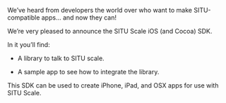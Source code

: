 We’ve heard from developers the world over who want to make SITU-compatible apps… and now they can!

We’re very pleased to announce the SITU Scale iOS (and Cocoa) SDK. 

In it you’ll find:

* A library to talk to SITU scale.

* A sample app to see how to integrate the library.

This SDK can be used to create iPhone, iPad, and OSX apps for use with SITU Scale.
